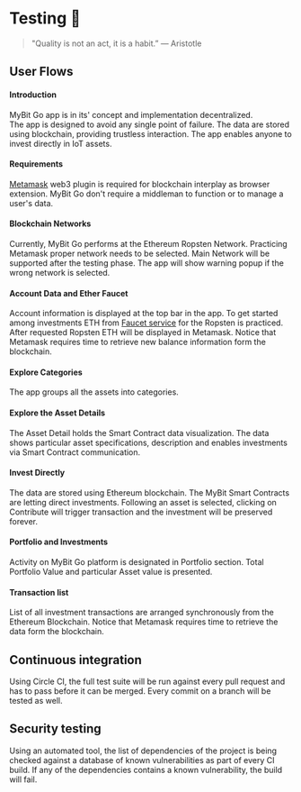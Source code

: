 # Testing  :book:
> "Quality is not an act, it is a habit.”
>— Aristotle

## User Flows

#### Introduction
MyBit Go app is in its' concept and implementation decentralized.  
The app is designed to avoid any single point of failure.  The data are stored using blockchain, providing trustless interaction.
The app enables anyone to invest directly in IoT assets.

#### Requirements
[Metamask](https://metamask.io/) web3 plugin is required for blockchain interplay as browser extension.
MyBit Go don't require a middleman to function or to manage a user's data. 

#### Blockchain Networks
Currently, MyBit Go performs at the Ethereum Ropsten Network. Practicing Metamask proper network needs to be selected. Main Network will be supported after the testing phase. The app will show warning popup if the wrong network is selected.

#### Account Data and Ether Faucet
Account information is displayed at the top bar in the app. 
To get started among investments ETH from [Faucet service](https://faucet.metamask.io/) for the Ropsten is practiced. 
After requested Ropsten ETH will be displayed in Metamask.
Notice that Metamask requires time to retrieve new balance information form the blockchain.

#### Explore Categories
The app groups all the assets into categories. 


#### Explore the Asset Details
The Asset Detail holds the Smart Contract data visualization. The data shows particular asset specifications, description and enables investments via Smart Contract communication. 

#### Invest Directly
The data are stored using Ethereum blockchain. The MyBit Smart Contracts are letting direct investments. Following an asset is selected, clicking on Contribute will trigger transaction and the investment will be preserved forever.

#### Portfolio and Investments
Activity on MyBit Go platform is designated in Portfolio section. Total Portfolio Value and particular Asset value is presented. 

#### Transaction list
List of all investment transactions are arranged synchronously from the Ethereum Blockchain.
Notice that Metamask requires time to retrieve the data form the blockchain.

## Continuous integration
Using Circle CI, the full test suite will be run against every pull request and has to pass before it can be merged. Every commit on a branch will be tested as well.

## Security testing
Using an automated tool, the list of dependencies of the project is being checked against a database of known vulnerabilities as part of every CI build. If any of the dependencies contains a known vulnerability, the build will fail.